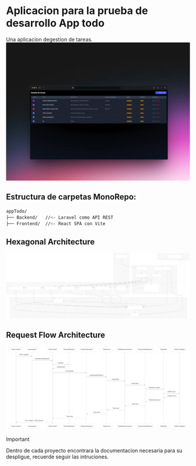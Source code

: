 # Aplicacion para la prueba de desarrollo App todo

Una aplicacion degestion de tareas.
![Todo-APP](Frontend/docs/Todo-app-arquitectura-hexagonal.webp)

## Estructura de carpetas MonoRepo:
```Bash
appTodo/   
├── Backend/   //<- Laravel como API REST
├── Frontend/  //<- React SPA con Vite
```

## Hexagonal Architecture

![Hexagonal Architecture](Backend/Docs/hexagonal-architecture.svg)

## Request Flow Architecture

![Request Flow Architecture](Backend/Docs/request-flow-architecture.svg)

> [!IMPORTANT]
> Dentro de cada proyecto encontrara la documentacion necesaria para su despligue, recuerde seguir las intruciones.